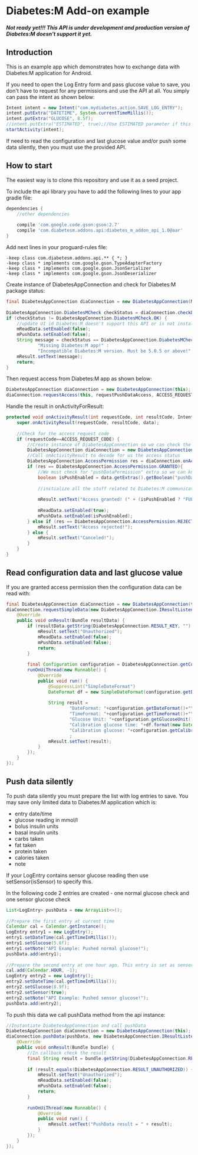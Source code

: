 # Diabetes:M Add-on example

##### Not ready yet!!! This API is under development and production version of Diabetes:M doesn't support it yet.

## Introduction
This is an example app which demonstrates how to exchange data with Diabetes:M application for Android.

If you need to open the Log Entry form and pass glucose value to save, you don't have to request for any permissions and use the API at all. You simply can pass the intent as shown below:
```java
Intent intent = new Intent("com.mydiabetes.action.SAVE_LOG_ENTRY");
intent.putExtra("DATETIME", System.currentTimeMillis());
intent.putExtra("GLUCOSE", 8.5f);
//intent.putExtra("ESTIMATED", true);//Use ESTIMATED parameter if this glucose check must not be used for calibration
startActivity(intent);
```
If need to read the configuration and last glucose value and/or push some data silently, then you must use the provided API. 
## How to start
The easiest way is to clone this repository and use it as a seed project.

To include the api library you have to add the following lines to your app gradle file:
```groovy
dependencies {
    //other dependencies
     
    compile 'com.google.code.gson:gson:2.7'
    compile 'com.diabetesm.addons.api:diabetes_m_addon_api_1.0@aar'
}
```
Add next lines in your proguard-rules file:
```
-keep class com.diabetesm.addons.api.** { *; }
-keep class * implements com.google.gson.TypeAdapterFactory
-keep class * implements com.google.gson.JsonSerializer
-keep class * implements com.google.gson.JsonDeserializer
```

Create instance of DiabetesAppConnection and check for Diabetes:M package status:
```java
final DiabetesAppConnection diaConnection = new DiabetesAppConnection(MainActivity.this);
 
DiabetesAppConnection.DiabetesMCheck checkStatus = diaConnection.checkDiabetesMApp();
if (checkStatus != DiabetesAppConnection.DiabetesMCheck.OK) {
    //update UI id Diabetes:M doesn't support this API or is not installed
    mReadData.setEnabled(false);
    mPushData.setEnabled(false);
    String message = checkStatus == DiabetesAppConnection.DiabetesMCheck.NOT_FOUND ? 
            "Missing Diabetes:M app!" : 
            "Incompatible Diabetes:M version. Must be 5.0.5 or above!";
    mResult.setText(message);
    return;
}
```
Then request access from Diabetes:M app as shown below:
```java
DiabetesAppConnection diaConnection = new DiabetesAppConnection(this);
diaConnection.requestAccess(this, requestPushDataAccess, ACCESS_REQUEST_CODE);
```
Handle the result in onActivityForResult:
```java
protected void onActivityResult(int requestCode, int resultCode, Intent data) {
    super.onActivityResult(requestCode, resultCode, data);
 
    //Check for the access request code
    if (requestCode==ACCESS_REQUEST_CODE) {
        //Create instance of DiabetesAppConnection so we can check the response from Diabetes:M
        DiabetesAppConnection diaConnection = new DiabetesAppConnection(MainActivity.this);
        //Call onActivityResult to decode for us the access status
        DiabetesAppConnection.AccessPermission res = diaConnection.onActivityResult(resultCode, data);
        if (res == DiabetesAppConnection.AccessPermission.GRANTED){
            //We must check for "pushDataPermission" extra so we can know if the push data permission is granted
            boolean isPushEnabled = data.getExtras().getBoolean("pushDataPermission", false);
 
            //initialize all the stuff related to Diabetes:M communication ...
 
            mResult.setText("Access granted! (" + (isPushEnabled ? "FULL ACCESS" : "READ ONLY") + ")");
 
            mReadData.setEnabled(true);
            mPushData.setEnabled(isPushEnabled);
        } else if (res == DiabetesAppConnection.AccessPermission.REJECTED){
            mResult.setText("Access rejected!");
        } else {
            mResult.setText("Canceled!");
        }
    }
}
```
## Read configuration data and last glucose value
If you are granted access permission then the configuration data can be read with:  
```java
final DiabetesAppConnection diaConnection = new DiabetesAppConnection(this);
diaConnection.requestSimpleData(new DiabetesAppConnection.IResultListener() {
    @Override
    public void onResult(Bundle resultData) {
        if (resultData.getString(DiabetesAppConnection.RESULT_KEY, "").equals(DiabetesAppConnection.RESULT_UNAUTHORIZED)) {
            mResult.setText("Unauthorized");
            mReadData.setEnabled(false);
            mPushData.setEnabled(false);
            return;
        }
 
        final Configuration configuration = DiabetesAppConnection.getConfiguration(resultData);
        runOnUiThread(new Runnable() {
            @Override
            public void run() {
                @SuppressLint("SimpleDateFormat")
                DateFormat df = new SimpleDateFormat(configuration.getDateFormat() + " " + configuration.getTimeFormat());
 
                String result =
                        "DateFormat: "+configuration.getDateFormat()+"\n" +
                        "TimeFormat: "+configuration.getTimeFormat()+"\n" +
                        "Glucose Unit: "+configuration.getGlucoseUnit()+"\n" +
                        "Calibration glucose time: "+df.format(new Date(configuration.getCalibrationGlucoseTime()))+"\n" +
                        "Calibration glucose: "+configuration.getCalibrationGlucose()+"\n"
                        ;
                mResult.setText(result);
            }
        });
    }
});
```
## Push data silently
To push data silently you must prepare the list with log entries to save. You may save only limited data to Diabetes:M application which is:
* entry date/time
* glucose reading in mmol/l
* bolus insulin units 
* basal insulin units
* carbs taken
* fat taken
* protein taken
* calories taken
* note

If your LogEntry contains sensor glucose reading then use setSensor(isSensor) to specify this.

In the following code 2 entries are created - one normal glucose check and one sensor glucose check 
```java
List<LogEntry> pushData = new ArrayList<>();
 
//Prepare the first entry at current time
Calendar cal = Calendar.getInstance();
LogEntry entry1 = new LogEntry();
entry1.setDateTime(cal.getTimeInMillis());
entry1.setGlucose(5.6f);
entry1.setNote("API Example: Pushed normal glucose!");
pushData.add(entry1);
 
//Prepare the second entry at one hour ago. This entry is set as sensor entry!
cal.add(Calendar.HOUR, -1);
LogEntry entry2 = new LogEntry();
entry2.setDateTime(cal.getTimeInMillis());
entry2.setGlucose(8.9f);
entry2.setSensor(true);
entry2.setNote("API Example: Pushed sensor glucose!");
pushData.add(entry2);
```
To push this data we call pushData method from the api instance:
```java
//Instantiate DiabetesAppConnection and call pushData
DiabetesAppConnection diaConnection = new DiabetesAppConnection(this);
diaConnection.pushData(pushData, new DiabetesAppConnection.IResultListener() {
    @Override
    public void onResult(Bundle bundle) {
        //In callback check the result
        final String result = bundle.getString(DiabetesAppConnection.RESULT_KEY, "");
 
        if (result.equals(DiabetesAppConnection.RESULT_UNAUTHORIZED)) {
            mResult.setText("Unauthorized");
            mReadData.setEnabled(false);
            mPushData.setEnabled(false);
            return;
        }
 
        runOnUiThread(new Runnable() {
            @Override
            public void run() {
                mResult.setText("PushData result = " + result);
            }
        });
    }
});
```
